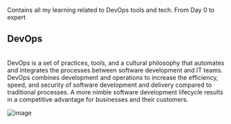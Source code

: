 Contains all my learning related to DevOps tools and tech. From Day 0 to expert
<h2> DevOps </h2>
<br>
DevOps is a set of practices, tools, and a cultural philosophy that automates and integrates the processes between software development and IT teams.
DevOps combines development and operations to increase the efficiency, speed, and security of software development and delivery compared to traditional processes. A more nimble software development lifecycle results in a competitive advantage for businesses and their customers.

![image](https://github.com/SaiKattamuri/DevOps/assets/50263861/12ee3522-81fd-41a9-9f2d-32caf9968d23)
